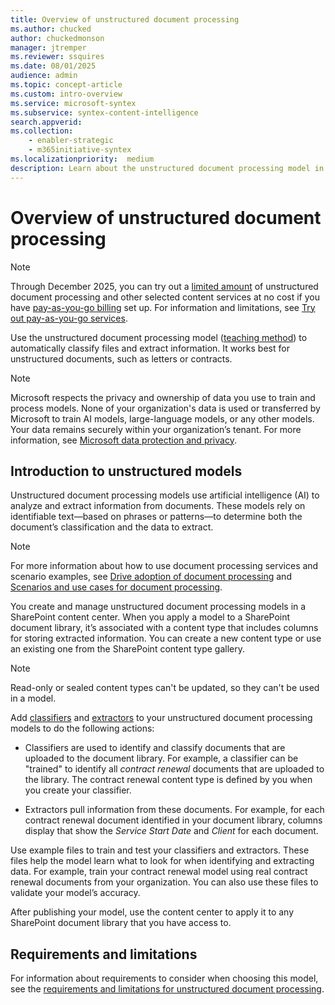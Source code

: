 ```yaml
---
title: Overview of unstructured document processing
ms.author: chucked
author: chuckedmonson
manager: jtremper
ms.reviewer: ssquires
ms.date: 08/01/2025
audience: admin
ms.topic: concept-article
ms.custom: intro-overview
ms.service: microsoft-syntex
ms.subservice: syntex-content-intelligence
search.appverid: 
ms.collection: 
    - enabler-strategic
    - m365initiative-syntex
ms.localizationpriority:  medium
description: Learn about the unstructured document processing model in SharePoint.
---
```


# Overview of unstructured document processing

> [!NOTE]
> Through December 2025, you can try out a [limited amount](promo-syntex.md#included-monthly-capacity) of unstructured document processing and other selected content services at no cost if you have [pay-as-you-go billing](syntex-azure-billing.md) set up. For information and limitations, see [Try out pay-as-you-go services](promo-syntex.md).

<!---</br>

> [!VIDEO https://learn-video.azurefd.net/vod/player?id=0362ab91-3b79-47f4-9930-9a706d55b97d]

</br>--->

Use the unstructured document processing model ([teaching method](create-syntex-model.md#create-a-custom-model)) to automatically classify files and extract information. It works best for unstructured documents, such as letters or contracts.

> [!NOTE]
> Microsoft respects the privacy and ownership of data you use to train and process models. None of your organization's data is used or transferred by Microsoft to train AI models, large-language models, or any other models. Your data remains securely within your organization’s tenant. For more information, see [Microsoft data protection and privacy](https://www.microsoft.com/en-us/trust-center/privacy).

## Introduction to unstructured models

Unstructured document processing models use artificial intelligence (AI) to analyze and extract information from documents. These models rely on identifiable text—based on phrases or patterns—to determine both the document’s classification and the data to extract.

> [!NOTE]
> For more information about how to use document processing services and scenario examples, see [Drive adoption of document processing](./adoption-getstarted.md) and [Scenarios and use cases for document processing](./adoption-scenarios.md).

You create and manage unstructured document processing models in a SharePoint content center. When you apply a model to a SharePoint document library, it’s associated with a content type that includes columns for storing extracted information. You can create a new content type or use an existing one from the SharePoint content type gallery.

> [!NOTE]
> Read-only or sealed content types can't be updated, so they can't be used in a model.

Add [classifiers](create-a-classifier.md) and [extractors](create-an-extractor.md) to your unstructured document processing models to do the following actions:

- Classifiers are used to identify and classify documents that are uploaded to the document library. For example, a classifier can be "trained" to identify all *contract renewal* documents that are uploaded to the library. The contract renewal content type is defined by you when you create your classifier.

- Extractors pull information from these documents. For example, for each contract renewal document identified in your document library, columns display that show the *Service Start Date* and *Client* for each document.

Use example files to train and test your classifiers and extractors. These files help the model learn what to look for when identifying and extracting data. For example, train your contract renewal model using real contract renewal documents from your organization. You can also use these files to validate your model’s accuracy.

After publishing your model, use the content center to apply it to any SharePoint document library that you have access to.  

## Requirements and limitations

For information about requirements to consider when choosing this model, see the [requirements and limitations for unstructured document processing](requirements-and-limitations.md).
